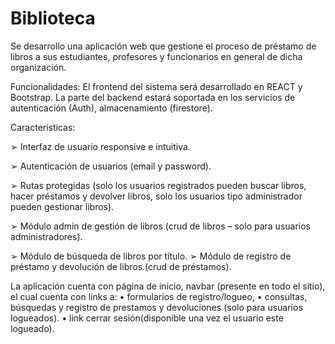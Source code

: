 # Biblioteca
Se desarrollo una aplicación web que gestione el proceso de préstamo de libros a sus estudiantes, profesores y funcionarios en general de dicha organización.

Funcionalidades:
El frontend del sistema será desarrollado en REACT y Bootstrap.
La parte del backend estará soportada en los servicios de autenticación (Auth), almacenamiento (firestore).

Características:

➢ Interfaz de usuario responsive e intuitiva.

➢ Autenticación de usuarios (email y password).

➢ Rutas protegidas (solo los usuarios registrados pueden buscar libros, hacer préstamos y devolver libros, solo los usuarios tipo administrador pueden gestionar libros).

➢ Módulo admin de gestión de libros (crud de libros – solo para usuarios administradores).

➢ Módulo de búsqueda de libros por título.
➢ Módulo de registro de préstamo y devolución de libros.(crud de préstamos).

La aplicación cuenta con página de inicio, navbar (presente en todo el sitio), el cual cuenta con links a:
• formularios de registro/logueo,
• consultas, búsquedas y registro de prestamos y devoluciones (solo para usuarios logueados).
• link cerrar sesión(disponible una vez el usuario este logueado). 
